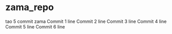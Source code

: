 # zama_repo
tao 5 commit zama
Commit 1 line
Commit 2 line
Commit 3 line
Commit 4 line
Commit 5 line
Commit 6 line
